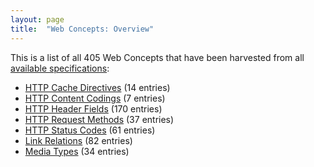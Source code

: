 ```yaml
---
layout: page
title:  "Web Concepts: Overview"
---
```


This is a list of all 405 Web Concepts that have been harvested from all [available specifications](../specs):

* [HTTP Cache Directives](http-cache-directives) (14 entries)
* [HTTP Content Codings](http-content-codings) (7 entries)
* [HTTP Header Fields](http-headers) (170 entries)
* [HTTP Request Methods](http-methods) (37 entries)
* [HTTP Status Codes](http-status-codes) (61 entries)
* [Link Relations](link-relations) (82 entries)
* [Media Types](media-types) (34 entries)
